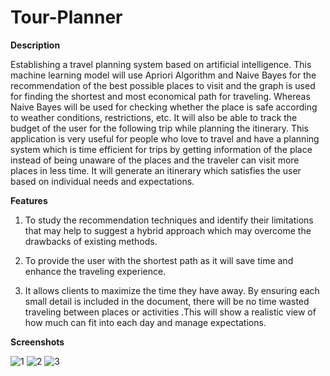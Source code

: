 # Tour-Planner

__Description__

Establishing a travel planning system based on artificial intelligence. This machine learning model will use Apriori Algorithm and Naive Bayes for the recommendation of the best possible places to visit and the graph is used for finding the shortest and most economical path for traveling. Whereas Naive Bayes will be used for checking whether the place is safe according to weather conditions, restrictions, etc. 
It will also be able to track the budget of the user for the following trip while planning the itinerary. This application is very useful for people who love to travel and have a planning system which is time efficient for trips by getting information of the place instead of being unaware of the places and the traveler can visit more places in less time. It will generate an itinerary which satisfies the user based on individual needs and expectations.


__Features__

1. To study the recommendation techniques and identify their limitations that may help to suggest a hybrid approach which may overcome the drawbacks of existing methods.

2. To provide the user with the shortest path as it will save time and enhance the traveling experience.

3. It allows clients to maximize the time they have away. By ensuring each small detail is included in the document, there will be no time wasted traveling between places or activities .This will show a realistic view of how much can fit into each day and manage expectations.

__Screenshots__

![1](https://user-images.githubusercontent.com/65450807/177301161-316bcda1-9867-4c08-9532-a92114e605f2.png)
![2](https://user-images.githubusercontent.com/65450807/177301173-91b1700e-48d4-4bc6-b212-bdca6a6e70ab.png)
![3](https://user-images.githubusercontent.com/65450807/177301179-e7bfc6dc-d34c-4ad6-a2b7-eb5754730471.png)
